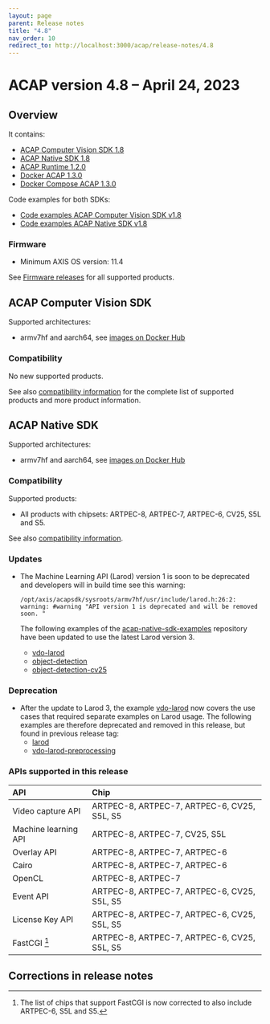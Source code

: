 ```yaml
---
layout: page
parent: Release notes
title: "4.8"
nav_order: 10
redirect_to: http://localhost:3000/acap/release-notes/4.8
---
```


# ACAP version 4.8 – April 24, 2023

## Overview

It contains:

- [ACAP Computer Vision SDK 1.8](#acap-computer-vision-sdk)
- [ACAP Native SDK 1.8](#acap-native-sdk)
- [ACAP Runtime 1.2.0](https://github.com/AxisCommunications/acap-runtime)
- [Docker ACAP 1.3.0](https://github.com/AxisCommunications/docker-acap)
- [Docker Compose ACAP 1.3.0](https://github.com/AxisCommunications/docker-compose-acap)

Code examples for both SDKs:

- [Code examples ACAP Computer Vision SDK v1.8](https://github.com/AxisCommunications/acap-computer-vision-sdk-examples)
- [Code examples ACAP Native SDK v1.8](https://github.com/AxisCommunications/acap-native-sdk-examples)

### Firmware

- Minimum AXIS OS version: 11.4

See [Firmware releases](https://www.axis.com/support/firmware) for all supported products.

## ACAP Computer Vision SDK

Supported architectures:

- armv7hf and aarch64, see [images on Docker Hub](https://hub.docker.com/r/axisecp/acap-computer-vision-sdk)

### Compatibility

No new supported products.

See also [compatibility information](../axis-devices-and-compatibility) for the complete list of
supported products and more product information.

## ACAP Native SDK

Supported architectures:

- armv7hf and aarch64, see [images on Docker Hub](https://hub.docker.com/r/axisecp/acap-native-sdk)

### Compatibility

Supported products:

- All products with chipsets: ARTPEC-8, ARTPEC-7, ARTPEC-6, CV25, S5L and S5.

See also [compatibility information](../axis-devices-and-compatibility).

### Updates

- The Machine Learning API (Larod) version 1 is soon to be deprecated and developers will in build time see this warning:

  ~~~text
  /opt/axis/acapsdk/sysroots/armv7hf/usr/include/larod.h:26:2: warning: #warning "API version 1 is deprecated and will be removed soon. "
  ~~~

  The following examples of the [acap-native-sdk-examples](https://github.com/AxisCommunications/acap-native-sdk-examples) repository have been updated to use the latest Larod version 3.
  - [vdo-larod](https://github.com/AxisCommunications/acap-native-sdk-examples/tree/main/vdo-larod)
  - [object-detection](https://github.com/AxisCommunications/acap-native-sdk-examples/tree/main/object-detection)
  - [object-detection-cv25](https://github.com/AxisCommunications/acap-native-sdk-examples/tree/main/object-detection-cv25)

### Deprecation

- After the update to Larod 3, the example [vdo-larod](https://github.com/AxisCommunications/acap-native-sdk-examples/tree/main/vdo-larod) now covers the use cases that required separate examples on Larod usage. The following examples are therefore deprecated and removed in this release, but found in previous release tag:
  - [larod](https://github.com/AxisCommunications/acap-native-sdk-examples/tree/v1.7/larod)
  - [vdo-larod-preprocessing](https://github.com/AxisCommunications/acap-native-sdk-examples/tree/v1.7/vdo-larod-preprocessing)

### APIs supported in this release

API                  | Chip
:--                  | :--
Video capture API    | ARTPEC-8, ARTPEC-7, ARTPEC-6, CV25, S5L, S5
Machine learning API | ARTPEC-8, ARTPEC-7, CV25, S5L
Overlay API          | ARTPEC-8, ARTPEC-7, ARTPEC-6
Cairo                | ARTPEC-8, ARTPEC-7, ARTPEC-6
OpenCL               | ARTPEC-8, ARTPEC-7
Event API            | ARTPEC-8, ARTPEC-7, ARTPEC-6, CV25, S5L, S5
License Key API      | ARTPEC-8, ARTPEC-7, ARTPEC-6, CV25, S5L, S5
FastCGI [^1]         | ARTPEC-8, ARTPEC-7, ARTPEC-6, CV25, S5L, S5

## Corrections in release notes

[^1]: The list of chips that support FastCGI is now corrected to also include ARTPEC-6, S5L and S5.
